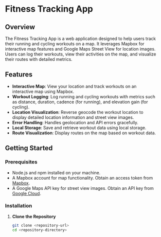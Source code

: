 # Fitness Tracking App

## Overview

The Fitness Tracking App is a web application designed to help users track their running and cycling workouts on a map. It leverages Mapbox for interactive map features and Google Maps Street View for location images. Users can log their workouts, view their activities on the map, and visualize their routes with detailed metrics.

## Features

- **Interactive Map**: View your location and track workouts on an interactive map using Mapbox.
- **Workout Logging**: Log running and cycling workouts with metrics such as distance, duration, cadence (for running), and elevation gain (for cycling).
- **Location Visualization**: Reverse geocode the workout location to display detailed location information and street view images.
- **Error Handling**: Handles geolocation and API errors gracefully.
- **Local Storage**: Save and retrieve workout data using local storage.
- **Route Visualization**: Display routes on the map based on workout data.

## Getting Started

### Prerequisites

- Node.js and npm installed on your machine.
- A Mapbox account for map functionality. Obtain an access token from [Mapbox](https://www.mapbox.com/).
- A Google Maps API key for street view images. Obtain an API key from [Google Cloud](https://cloud.google.com/maps-platform).

### Installation

1. **Clone the Repository**

   ```bash
   git clone <repository-url>
   cd <repository-directory>
   ```
